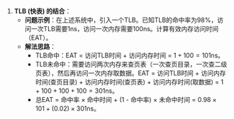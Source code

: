 1. **TLB (快表) 的结合**：
    *   **问题示例**：在上述系统中，引入一个TLB。已知TLB的命中率为98%，访问一次TLB需要1ns，访问一次内存需要100ns。计算有效内存访问时间（EAT）。
    *   **解法思路**：
        *   TLB命中：EAT = 访问TLB时间 + 访问内存时间 = $1 + 100 = 101$ns。
        *   TLB未命中：需要访问两次内存来查页表（一次查页目录，一次查二级页表），然后再访问一次内存取数据。EAT = 访问TLB时间 + 访问内存时间(查页目录) + 访问内存时间(查页表) + 访问内存时间(取数据) = $1 + 100 + 100 + 100 = 301$ns。
        *   总EAT = 命中率 × 命中时间 + (1 - 命中率) × 未命中时间 = $0.98 \times 101 + (0.02) \times 301$ns。